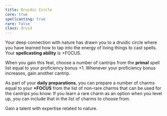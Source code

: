 ```yaml
---
title: Druidic Circle
core: true
spellcasting: true
rare: false
class: druid
---
```

Your deep connection with nature has drawn you to a druidic circle where you have learned how to tap into the energy of living things to cast spells. Your **spellcasting ability** is +FOCUS.

When you gain this feat, choose a number of cantrips from the **primal** spell list equal to your proficiency bonus +1. Whenever your proficiency bonus increases, gain another cantrip.

As part of your **daily preparations**, you can prepare a number of charms equal to your **+FOCUS** from the list of non-rare charms that can be used for the cantrips you know. If you learn a rare charm as an option when you level up, you can include that in the list of charms to choose from.

Gain a talent with expertise related to nature.
